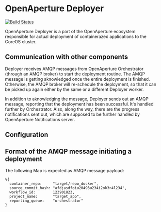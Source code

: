 OpenAperture Deployer
===============

[![Build Status](https://semaphoreci.com/api/v1/projects/079e9417-79fb-44f7-b06d-f7a7f0f5cda5/413620/badge.svg)](https://semaphoreci.com/perceptive/deployer) 

OpenAperture Deployer is a part of the OpenAperture ecosystem responsible for actual
deployment of containerazed applications to the CoreOS cluster.

## Communication with other components
Deployer receives AMQP messages from OpenAperture Orchestrator (through an AMQP broker)
to start the deployment routine.
The AMQP message is getting aknowledged once the entire deployment is finished.
Otherwise, the AMQP broker will re-schedule the deployment, so that it can be
picked up again either by the same or a different Deployer worker.

In addition to aknowledging the message, Deployer sends out an AMQP message,
reporting that the deployment has been successful. It's handled further by Orchestrator.
Also, along the way, there are the progress notifications sent out, which are
supposed to be further handled by OpenAperture Notifications server.

## Configuration

## Format of the AMQP message initiating a deployment
The following Map is expected as AMQP message payload:
```
%{
  container_repo:     "target/repo_docker",
  source_commit_hash: "afdjasdfoiu20493u234i2ok3n4l234",
  workflow_id:        123901823,
  project_name:       "target_app",
  reporting_queue:    "orchestrator"
}
```
